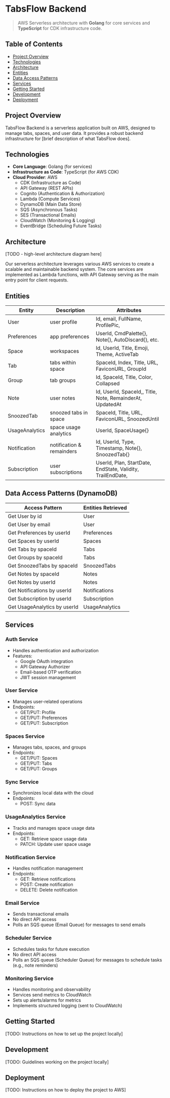 # TabsFlow Backend

> AWS Serverless architecture with **Golang** for core services and **TypeScript** for CDK infrastructure code.

## Table of Contents

- [Project Overview](#project-overview)
- [Technologies](#technologies)
- [Architecture](#architecture)
- [Entities](#entities)
- [Data Access Patterns](#data-access-patterns-dynamodb)
- [Services](#services)
- [Getting Started](#getting-started)
- [Development](#development)
- [Deployment](#deployment)

## Project Overview

TabsFlow Backend is a serverless application built on AWS, designed to manage tabs, spaces, and user data. It provides a robust backend infrastructure for [brief description of what TabsFlow does].

## Technologies

- **Core Language**: Golang (for services)
- **Infrastructure as Code**: TypeScript (for AWS CDK)
- **Cloud Provider**: AWS
  - CDK (Infrastructure as Code)
  - API Gateway (REST APIs)
  - Cognito (Authentication & Authorization)
  - Lambda (Compute Services)
  - DynamoDB (Main Data Store)
  - SQS (Asynchronous Tasks)
  - SES (Transactional Emails)
  - CloudWatch (Monitoring & Logging)
  - EventBridge (Scheduling Future Tasks)

## Architecture

[TODO - high-level architecture diagram here]

Our serverless architecture leverages various AWS services to create a scalable and maintainable backend system. The core services are implemented as Lambda functions, with API Gateway serving as the main entry point for client requests.

## Entities

| Entity         | Description               | Attributes                                                 |
| -------------- | ------------------------- | ---------------------------------------------------------- |
| User           | user profile              | Id, email, FullName, ProfilePic,                           |
| Preferences    | app preferences           | UserId, CmdPalette{}, Note{}, AutoDiscard{}, etc.          |
| Space          | workspaces                | Id, UserId, Title, Emoji, Theme, ActiveTab                 |
| Tab            | tabs within space         | SpaceId, Index, Title, URL, FaviconURL, GroupId            |
| Group          | tab groups                | Id, SpaceId, Title, Color, Collapsed                       |
| Note           | user notes                | Id, UserId, SpaceId,, Title, Note, RemainderAt, UpdatedAt  |
| SnoozedTab     | snoozed tabs in space     | SpaceId, Title, URL, FaviconURL, SnoozedUntil              |
| UsageAnalytics | space usage analytics     | UserId, SpaceUsage{}                                       |
| Notification   | notification & remainders | Id, UserId, Type, Timestamp, Note{}, SnoozedTab{}          |
| Subscription   | user subscriptions        | UserId, Plan, StartDate, EndState, Validity, TrailEndDate, |

## Data Access Patterns (DynamoDB)

| Access Pattern               | Entities Retrieved |
| ---------------------------- | ------------------ |
| Get User by id               | User               |
| Get User by email            | User               |
| Get Preferences by userId    | Preferences        |
| Get Spaces by userId         | Spaces             |
| Get Tabs by spaceId          | Tabs               |
| Get Groups by spaceId        | Tabs               |
| Get SnoozedTabs by spaceId   | SnoozedTabs        |
| Get Notes by spaceId         | Notes              |
| Get Notes by userId          | Notes              |
| Get Notifications by userId  | Notifications      |
| Get Subscription by userId   | Subscription       |
| Get UsageAnalytics by userId | UsageAnalytics     |

## Services

### Auth Service

- Handles authentication and authorization
- Features:
  - Google OAuth integration
  - API Gateway Authorizer
  - Email-based OTP verification
  - JWT session management

### User Service

- Manages user-related operations
- Endpoints:
  - GET/PUT: Profile
  - GET/PUT: Preferences
  - GET/PUT: Subscription

### Spaces Service

- Manages tabs, spaces, and groups
- Endpoints:
  - GET/PUT: Spaces
  - GET/PUT: Tabs
  - GET/PUT: Groups

### Sync Service

- Synchronizes local data with the cloud
- Endpoints:
  - POST: Sync data

### UsageAnalytics Service

- Tracks and manages space usage data
- Endpoints:
  - GET: Retrieve space usage data
  - PATCH: Update user space usage

### Notification Service

- Handles notification management
- Endpoints:
  - GET: Retrieve notifications
  - POST: Create notification
  - DELETE: Delete notification

### Email Service

- Sends transactional emails
- No direct API access
- Polls an SQS queue (Email Queue) for messages to send emails

### Scheduler Service

- Schedules tasks for future execution
- No direct API access
- Polls an SQS queue (Scheduler Queue) for messages to schedule tasks (e.g., note reminders)

### Monitoring Service

- Handles monitoring and observability
- Services send metrics to CloudWatch
- Sets up alerts/alarms for metrics
- Implements structured logging (sent to CloudWatch)

## Getting Started

[TODO: Instructions on how to set up the project locally]

## Development

[TODO: Guidelines working on the project locally]

## Deployment

[TODO: Instructions on how to deploy the project to AWS]

